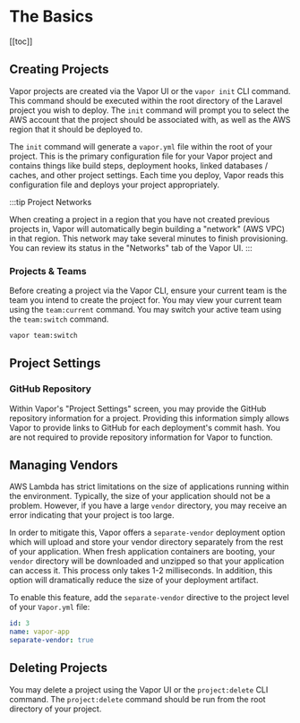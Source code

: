 # The Basics

[[toc]]

## Creating Projects

Vapor projects are created via the Vapor UI or the `vapor init` CLI command. This command should be executed within the root directory of the Laravel project you wish to deploy. The `init` command will prompt you to select the AWS account that the project should be associated with, as well as the AWS region that it should be deployed to.

The `init` command will generate a `vapor.yml` file within the root of your project. This is the primary configuration file for your Vapor project and contains things like build steps, deployment hooks, linked databases / caches, and other project settings. Each time you deploy, Vapor reads this configuration file and deploys your project appropriately.

:::tip Project Networks

When creating a project in a region that you have not created previous projects in, Vapor will automatically begin building a "network" (AWS VPC) in that region. This network may take several minutes to finish provisioning. You can review its status in the "Networks" tab of the Vapor UI.
:::

### Projects & Teams

Before creating a project via the Vapor CLI, ensure your current team is the team you intend to create the project for. You may view your current team using the `team:current` command. You may switch your active team using the `team:switch` command.

```bash
vapor team:switch
```

## Project Settings

### GitHub Repository

Within Vapor's "Project Settings" screen, you may provide the GitHub repository information for a project. Providing this information simply allows Vapor to provide links to GitHub for each deployment's commit hash. You are not required to provide repository information for Vapor to function.

## Managing Vendors

AWS Lambda has strict limitations on the size of applications running within the environment. Typically, the size of your application should not be a problem. However, if you have a large `vendor` directory, you may receive an error indicating that your project is too large.

In order to mitigate this, Vapor offers a `separate-vendor` deployment option which will upload and store your vendor directory separately from the rest of your application. When fresh application containers are booting, your `vendor` directory will be downloaded and unzipped so that your application can access it. This process only takes 1-2 milliseconds. In addition, this option will dramatically reduce the size of your deployment artifact.

To enable this feature, add the `separate-vendor` directive to the project level of your `Vapor.yml` file:

```yaml
id: 3
name: vapor-app
separate-vendor: true
```

## Deleting Projects

You may delete a project using the Vapor UI or the `project:delete` CLI command. The `project:delete` command should be run from the root directory of your project.
